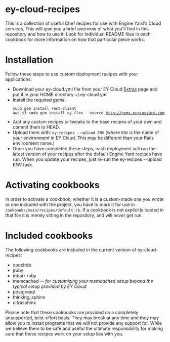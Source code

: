 ey-cloud-recipes
================
This is a collection of useful Chef recipes for use with Engine Yard's Cloud services. This will give you a brief overview of what you'll find in this repository and how to use it. Look for individual README files in each cookbook for more information on how that particular piece works.

Installation
============

Follow these steps to use custom deployment recipes with your applications:

* Download your ey-cloud.yml file from your EY Cloud [Extras][ey-extras] page and put it in your HOME directory ~/.ey-cloud.yml
* Install the required gems:<code><pre>sudo gem install rest-client aws-s3
sudo gem install ey-flex --source http://gems.engineyard.com</pre></code>
* Add any custom recipes or tweaks to the base recipes of your own and commit them to HEAD.
* Upload them with: `ey-recipes --upload ENV` (where `ENV` is the name of your environment in EY Cloud. This may be different than your Rails environment name.)
* Once you have completed these steps, each deployment will run the latest version of your recipes after the default Engine Yard recipes have run. When you update your recipes, just re-run the ey-recipes --upload ENV task.

Activating cookbooks
====================

In order to activate a cookbook, whether it is a custom-made one you wrote or one included with the project, you have to mark it for use in `cookbooks/main/recipes/default.rb`. If a cookbook is not explicitly loaded in that file it is merely sitting in the repository, and will *never* get run.

Included cookbooks
==================

The following cookbooks are included in the current version of ey-cloud-recipes:

* couchdb
* jruby
* mbari-ruby
* memcached -- _for customizing your memcached setup beyond the typical setup provided by EY Cloud_
* postgresql
* thinking_sphinx
* ultrasphinx

Please note that these cookbooks are provided on a completely unsupported, best-effort basis. They may break at any time and they may allow you to install programs that we will not provide any support for. While we believe them to be safe and useful the ultimate responsibility for making sure that these recipes work on your setup lies with you.

[ey-extras]: https://cloud.engineyard.com/extras
